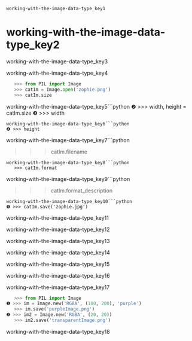```ngMeta
working-with-the-image-data-type_key1
```
# working-with-the-image-data-type_key2
working-with-the-image-data-type_key3

working-with-the-image-data-type_key4

```python
   >>> from PIL import Image
   >>> catIm = Image.open('zophie.png')
   >>> catIm.size
```
working-with-the-image-data-type_key5```python
❷ >>> width, height = catIm.size
❸ >>> width
```
working-with-the-image-data-type_key6```python
❹ >>> height
```
working-with-the-image-data-type_key7```python
   >>> catIm.filename
```
working-with-the-image-data-type_key8```python
   >>> catIm.format
```
working-with-the-image-data-type_key9```python
   >>> catIm.format_description
```
working-with-the-image-data-type_key10```python
❺ >>> catIm.save('zophie.jpg')
```
working-with-the-image-data-type_key11

working-with-the-image-data-type_key12

working-with-the-image-data-type_key13

working-with-the-image-data-type_key14

working-with-the-image-data-type_key15

working-with-the-image-data-type_key16

working-with-the-image-data-type_key17

```python
   >>> from PIL import Image
❶ >>> im = Image.new('RGBA', (100, 200), 'purple')
   >>> im.save('purpleImage.png')
❷ >>> im2 = Image.new('RGBA', (20, 20))
   >>> im2.save('transparentImage.png')
```
working-with-the-image-data-type_key18

